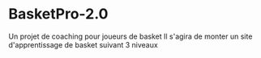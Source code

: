 # BasketPro-2.0
Un projet de coaching pour joueurs de basket
Il s'agira de monter un site d'apprentissage de basket suivant 3 niveaux
